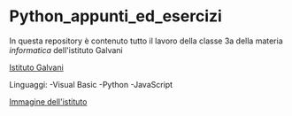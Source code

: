 # Python_appunti_ed_esercizi

In questa repository è contenuto tutto il lavoro della classe 3a della materia *informatica* dell'istituto Galvani

[Istituto Galvani](https://www.iisgalvanimi.edu.it/)

Linguaggi:
-Visual Basic
-Python
-JavaScript

[Immagine dell'istituto](https://www.iisgalvanimi.edu.it/sites/default/files/image_gallery/scuola.jpg)
